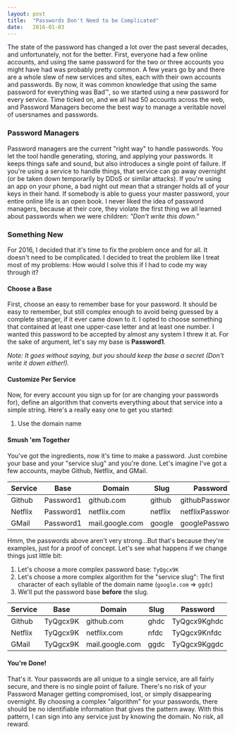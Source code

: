 ```yaml
---
layout: post
title:  "Passwords Don't Need to be Complicated"
date:   2016-01-03
---
```

The state of the password has changed a lot over the past several decades, and unfortunately, not for the better.  First, everyone had a few online accounts, and using the same password for the two or three accounts you might have had was probably pretty common. A few years go by and there are a whole slew of new services and sites, each with their own accounts and passwords. By now, it was common knowledge that using the same password for everything was Bad&#8482;, so we started using a new password for every service. Time ticked on, and we all had 50 accounts across the web, and Password Managers become the best way to manage a veritable novel of usersnames and passwords.

### Password Managers
Password managers are the current "right way" to handle passwords.  You let the tool handle generating, storing, and applying your passwords.  It keeps things safe and sound, but also introduces a single point of failure.  If you're using a service to handle things, that service can go away overnight (or be taken down temporarily by DDoS or similar attacks). If you're using an app on your phone, a bad night out mean that a stranger holds all of your keys in their hand. If somebody is able to guess your master password, your entire online life is an open book. I never liked the idea of password managers, because at their core, they violate the first thing we all learned about passwords when we were children: _"Don't write this down."_

### Something New
For 2016, I decided that it's time to fix the problem once and for all. It doesn't need to be complicated. I decided to treat the problem like I treat most of my problems: How would I solve this if I had to code my way through it?

#### Choose a Base
First, choose an easy to remember base for your password. It should be easy to remember, but still complex enough to avoid being guessed by a complete stranger, if it ever came down to it.  I opted to choose something that contained at least one upper-case letter and at least one number. I wanted this password to be accepted by almost any system I threw it at.  For the sake of argument, let's say my base is **Password1**.

_Note: It goes without saying, but you should keep the base a secret (Don't write it down either!)._

#### Customize Per Service
Now, for every account you sign up for (or are changing your passwords for), define an algorithm that converts everything about that service into a simple string. Here's a really easy one to get you started:

1. Use the domain name


#### Smush 'em Together
You've got the ingredients, now it's time to make a password. Just combine your base and your "service slug" and you're done.  Let's imagine I've got a few accounts, maybe Github, Netflix, and GMail.

|Service|Base|Domain|Slug|Password|
|-------|----|------|----|--------|
|Github|Password1|github.com|github|githubPassword1|
|Netflix|Password1|netflix.com|netflix|netflixPassword1|
|GMail|Password1|mail.google.com|google|googlePassword1|

Hmm, the passwords above aren't very strong...But that's because they're examples, just for a proof of concept.  Let's see what happens if we change things just  little bit:

1. Let's choose a more complex password base: `TyQgcx9K`
2. Let's choose a more complex algorithm for the "service slug": The first character of each syllable of the domain name (`google.com` => `ggdc`)
3. We'll put the password base **before** the slug.

|Service|Base|Domain|Slug|Password|
|-------|----|------|----|--------|
|Github|TyQgcx9K|github.com|ghdc|TyQgcx9Kghdc|
|Netflix|TyQgcx9K|netflix.com|nfdc|TyQgcx9Knfdc|
|GMail|TyQgcx9K|mail.google.com|ggdc|TyQgcx9Kggdc|

#### You're Done!
That's it. Your passwords are all unique to a single service, are all fairly secure, and there is no single point of failure.  There's no risk of your Password Manager getting compromised, lost, or simply disappearing overnight. By choosing a complex "algorithm" for your passwords, there should be no identifiable information that gives the pattern away. With this pattern, I can sign into any service just by knowing the domain.  No risk, all reward.